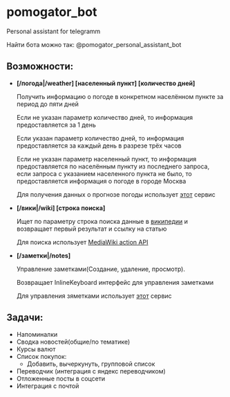 # pomogator_bot
Personal assistant for telegramm

Найти бота можно так: @pomogator_personal_assistant_bot

## Возможности:
* **[/погода|/weather] [населенный пункт] [количество дней]**
            
    Получить информацию о погоде в конкретном населённом пункте за период до пяти дней
    
    Если не указан параметр количество дней, то информация предоставляется за 1 день
    
    Если указан параметр количество дней, то информация предоставляется за каждый день в разрезе трёх часов 
    
    Если не указан параметр населенный пункт, то информация предоставляется по населённым пункту из последнего запроса, если запроса с указанием населенного пункта не было, то предоставляется информация о погоде в городе Москва

    Для получения данных о прогнозе погоды использует [этот](https://github.com/Dakhnovskiy/weather_forecast_service) сервис


* **[/вики|/wiki] [строка поиска]**

    Ищет по параметру строка поиска данные в [википедии](https://ru.wikipedia.org/wiki/%D0%97%D0%B0%D0%B3%D0%BB%D0%B0%D0%B2%D0%BD%D0%B0%D1%8F_%D1%81%D1%82%D1%80%D0%B0%D0%BD%D0%B8%D1%86%D0%B0) и возвращает первый результат и ссылку на статью

    Для поиска использует [MediaWiki action API](https://www.mediawiki.org/wiki/API:Main_page/ru)


* **[/заметки|/notes]**
            
    Управление заметками(Создание, удаление, просмотр). 
    
    Возвращает InlineKeyboard интерфейс для управления заметками   

    Для управления зяметками использует [этот](https://github.com/Dakhnovskiy/notes_service) сервис


## Задачи:

* Напоминалки
* Сводка новостей(общие/по тематике)
* Курсы валют
* Список покупок:
    * Добавить, вычеркунуть, групповой список
* Переводчик (интеграция с яндекс переводчиком)
* Отложенные посты в соцсети
* Интеграция с почтой

